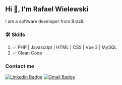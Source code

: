## Hi 👋, I'm Rafael Wielewski

I am a software developer from Brazil.

### 🛠️ Skills
 1. ✅ PHP | Javascript | HTML | CSS | Vue 3 | MySQL
 2. ✅ Clean Code

### Contact me
[![Linkedin Badge](https://img.shields.io/badge/-Linkedin-407294?style=flat-square&logo=Linkedin&logoColor=white&link=)]() 
[![Gmail Badge](https://img.shields.io/badge/Gmail-D14836?style=for-the-badge&logo=gmail&logoColor=white&link=mailto:rafaw99@gmail.com)](mailto:rafaw99@gmail.com)
